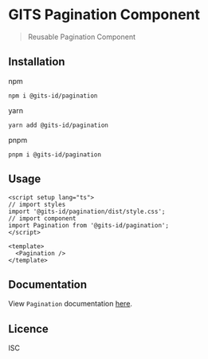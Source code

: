 # GITS Pagination Component

> Reusable Pagination Component

## Installation

npm

```
npm i @gits-id/pagination
```

yarn

```
yarn add @gits-id/pagination
```

pnpm

```
pnpm i @gits-id/pagination
```

## Usage

```vue
<script setup lang="ts">
// import styles
import '@gits-id/pagination/dist/style.css';
// import component
import Pagination from '@gits-id/pagination';
</script>

<template>
  <Pagination />
</template>
```

## Documentation

View `Pagination` documentation [here](https://gits-ui.web.app/?path=/story/components-pagination--default).

## Licence

ISC
